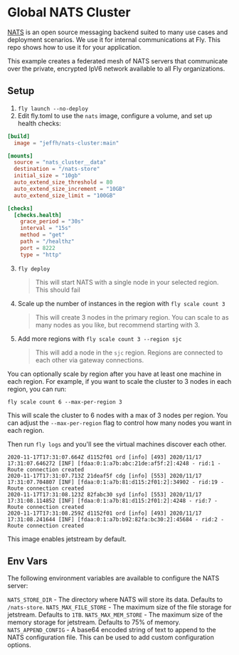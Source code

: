 # Global NATS Cluster

[NATS](https://docs.nats.io/) is an open source messaging backend suited to many use cases and deployment scenarios. We use it for internal communications at Fly. This repo shows how to use it for your application.

This example creates a federated mesh of NATS servers that communicate over the private, encrypted IpV6 network available to all Fly organizations.

## Setup

1. `fly launch --no-deploy`
2. Edit fly.toml to use the `nats` image, configure a volume, and set up health checks:

```toml
[build]
  image = "jeffh/nats-cluster:main"

[mounts]
  source = "nats_cluster__data"
  destination = "/nats-store"
  initial_size = "10gb"
  auto_extend_size_threshold = 80
  auto_extend_size_increment = "10GB"
  auto_extend_size_limit = "100GB"

[checks]
  [checks.health]
    grace_period = "30s"
    interval = "15s"
    method = "get"
    path = "/healthz"
    port = 8222
    type = "http"
```

3. `fly deploy`

    > This will start NATS with a single node in your selected region. This should fail

3. Scale up the number of instances in the region with `fly scale count 3`

    > This will create 3 nodes in the primary region. You can scale to as many nodes as you like, but recommend starting with 3.

4. Add more regions with `fly scale count 3 --region sjc`

    > This will add a node in the `sjc` region. Regions are connected to each other via gateway connections.


You can optionally scale by region after you have at least one machine in each region. For example, if you want to scale the cluster to 3 nodes in each region, you can run:

`fly scale count 6 --max-per-region 3`

This will scale the cluster to 6 nodes with a max of 3 nodes per region. You can adjust the `--max-per-region` flag to control how many nodes you want in each region.

Then run `fly logs` and you'll see the virtual machines discover each other.

```
2020-11-17T17:31:07.664Z d1152f01 ord [info] [493] 2020/11/17 17:31:07.646272 [INF] [fdaa:0:1:a7b:abc:21de:af5f:2]:4248 - rid:1 - Route connection created
2020-11-17T17:31:07.713Z 21deaf5f cdg [info] [553] 2020/11/17 17:31:07.704807 [INF] [fdaa:0:1:a7b:81:d115:2f01:2]:34902 - rid:19 - Route connection created
2020-11-17T17:31:08.123Z 82fabc30 syd [info] [553] 2020/11/17 17:31:08.114852 [INF] [fdaa:0:1:a7b:81:d115:2f01:2]:4248 - rid:7 - Route connection created
2020-11-17T17:31:08.259Z d1152f01 ord [info] [493] 2020/11/17 17:31:08.241644 [INF] [fdaa:0:1:a7b:b92:82fa:bc30:2]:45684 - rid:2 - Route connection created
```

This image enables jetstream by default.


## Env Vars

The following environment variables are available to configure the NATS server:

`NATS_STORE_DIR` - The directory where NATS will store its data. Defaults to `/nats-store`.
`NATS_MAX_FILE_STORE` - The maximum size of the file storage for jetstream. Defaults to `1TB`.
`NATS_MAX_MEM_STORE` - The maximum size of the memory storage for jetstream. Defaults to 75% of memory.
`NATS_APPEND_CONFIG` - A base64 encoded string of text to append to the NATS configuration file. This can be used to add custom configuration options.
